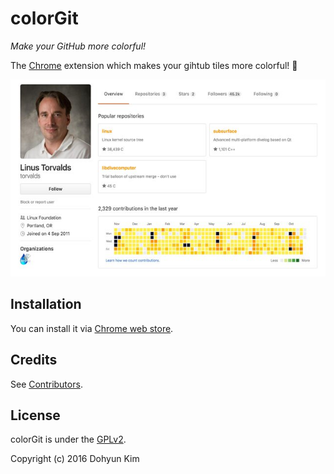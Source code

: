 # colorGit
_Make your GitHub more colorful!_

The [Chrome](https://www.google.com/chrome/) extension which makes your gihtub tiles more colorful! 💖

![colorGit on Chrome web store](screenshot.jpg)

## Installation
You can install it via [Chrome web store](https://chrome.google.com/webstore/detail/colorgit/mgmdjgnaodbpkoanmdbblaflilnhalig?hl=ko).

## Credits
See [Contributors](https://github.com/dhdh6190/colorGit/graphs/contributors).

## License
colorGit is under the [GPLv2](LICENSE).

Copyright (c) 2016 Dohyun Kim
